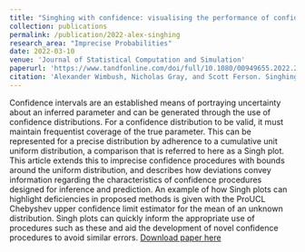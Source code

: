 ```yaml
---
title: "Singhing with confidence: visualising the performance of confidence procedures"
collection: publications
permalink: /publication/2022-alex-singhing
research_area: "Imprecise Probabilities"
date: 2022-03-10
venue: 'Journal of Statistical Computation and Simulation'
paperurl: 'https://www.tandfonline.com/doi/full/10.1080/00949655.2022.2044814'
citation: 'Alexander Wimbush, Nicholas Gray, and Scott Ferson. Singhing with confidence: Visualising the performance of confidence procedures. Journal of Statistical Computation and Simulation, pages 1–17, March 2022.'
---
```

Confidence intervals are an established means of portraying uncertainty about an inferred parameter and can be generated through the use of confidence distributions. For a confidence distribution to be valid, it must maintain frequentist coverage of the true parameter. This can be represented for a precise distribution by adherence to a cumulative unit uniform distribution, a comparison that is referred to here as a Singh plot. This article extends this to imprecise confidence procedures with bounds around the uniform distribution, and describes how deviations convey information regarding the characteristics of confidence procedures designed for inference and prediction. An example of how Singh plots can highlight deficiencies in proposed methods is given with the ProUCL Chebyshev upper confidence limit estimator for the mean of an unknown distribution. Singh plots can quickly inform the appropriate use of procedures such as these and aid the development of novel confidence procedures to avoid similar errors.
[Download paper here](https://www.researchgate.net/profile/Nick-Gray-3/publication/336141063_A_Problem_in_the_Bayesian_Analysis_of_Data_without_Gold_Standards/links/5d920fc892851c33e948fb5a/A-Problem-in-the-Bayesian-Analysis-of-Data-without-Gold-Standards.pdf)

